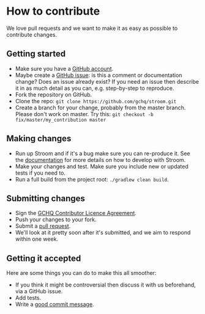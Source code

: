 # How to contribute

We love pull requests and we want to make it as easy as possible to contribute changes.

## Getting started
* Make sure you have a [GitHub account](https://github.com/).
* Maybe create a [GitHub issue](https://github.com/gchq/stroom/issues): is this a comment or documentation change? Does an issue already exist? If you need an issue then describe it in as much detail as you can, e.g. step-by-step to reproduce.
* Fork the repository on GitHub.
* Clone the repo: `git clone https://github.com/gchq/stroom.git`
 * Create a branch for your change, probably from the master branch. Please don't work on master. Try this: `git checkout -b fix/master/my_contribution master`

## Making changes
* Run up Stroom and if it's a bug make sure you can re-produce it. See the [documentation](https://github.com/gchq/stroom-docs) for more details on how to develop with Stroom.
* Make your changes and test. Make sure you include new or updated tests if you need to.
* Run a full build from the project root: `./gradlew clean build`.

## Submitting changes
* Sign the [GCHQ Contributor Licence Agreement](https://github.com/gchq/Gaffer/wiki/GCHQ-OSS-Contributor-License-Agreement-V1.0).
* Push your changes to your fork.
* Submit a [pull request](https://github.com/gchq/stroom/pulls).
* We'll look at it pretty soon after it's submitted, and we aim to respond within one week.

## Getting it accepted
Here are some things you can do to make this all smoother:
* If you think it might be controversial then discuss it with us beforehand, via a GitHub issue.
* Add tests.
* Write a [good commit message](http://chris.beams.io/posts/git-commit/).
